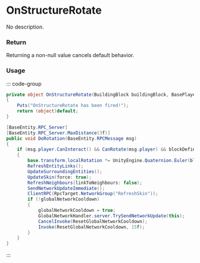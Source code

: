 # OnStructureRotate
<Badge type="info" text="Structure"/>[<Badge type="danger" text="Carbon Compatible"/>](https://github.com/CarbonCommunity/Carbon)[<Badge type="warning" text="Oxide Compatible"/>](https://github.com/OxideMod/Oxide.Rust)
No description.
### Return
Returning a non-null value cancels default behavior.

### Usage
::: code-group
```csharp [Example]
private object OnStructureRotate(BuildingBlock buildingBlock, BasePlayer player)
{
	Puts("OnStructureRotate has been fired!");
	return (object)default;
}
```
```csharp [Source — Assembly-CSharp @ BuildingBlock]
[BaseEntity.RPC_Server]
[BaseEntity.RPC_Server.MaxDistance(3f)]
public void DoRotation(BaseEntity.RPCMessage msg)
{
	if (msg.player.CanInteract() && CanRotate(msg.player) && blockDefinition.canRotateAfterPlacement)
	{
		base.transform.localRotation *= UnityEngine.Quaternion.Euler(blockDefinition.rotationAmount);
		RefreshEntityLinks();
		UpdateSurroundingEntities();
		UpdateSkin(force: true);
		RefreshNeighbours(linkToNeighbours: false);
		SendNetworkUpdateImmediate();
		ClientRPC(RpcTarget.NetworkGroup("RefreshSkin"));
		if (!globalNetworkCooldown)
		{
			globalNetworkCooldown = true;
			GlobalNetworkHandler.server.TrySendNetworkUpdate(this);
			CancelInvoke(ResetGlobalNetworkCooldown);
			Invoke(ResetGlobalNetworkCooldown, 15f);
		}
	}
}

```
:::
